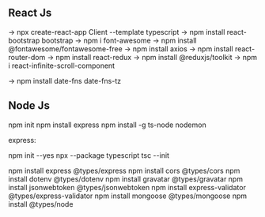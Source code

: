 React Js
------------
-> npx create-react-app Client --template typescript
-> npm install react-bootstrap bootstrap
-> npm i font-awesome
-> npm install @fontawesome/fontawesome-free
-> npm install axios
-> npm install react-router-dom
-> npm install react-redux
-> npm install @reduxjs/toolkit
-> npm i react-infinite-scroll-component

-> npm install date-fns date-fns-tz



Node Js
-------------
npm init 
npm install express
npm install -g ts-node nodemon


express:

npm init --yes
npx --package typescript tsc --init

npm install express @types/express 
npm install cors @types/cors
npm install dotenv @types/dotenv
npm install gravatar @types/gravatar
npm install jsonwebtoken @types/jsonwebtoken
npm install express-validator @types/express-validator
npm install mongoose @types/mongoose
npm install @types/node
